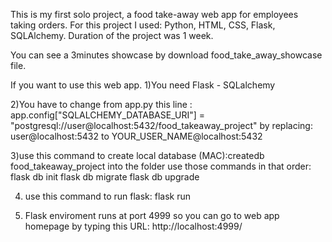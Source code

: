 This is my first solo project, a food take-away web app for employees taking orders.
For this project I used: Python, HTML, CSS, Flask, SQLAlchemy.
Duration of the project was 1 week.

You can see a 3minutes showcase by download food_take_away_showcase file.

If you want to use this web app. 
1)You need Flask - SQLalchemy

2)You have to change from app.py this line :
app.config["SQLALCHEMY_DATABASE_URI"] = "postgresql://user@localhost:5432/food_takeaway_project"
by replacing:
user@localhost:5432    to  YOUR_USER_NAME@localhost:5432

3)use this command to create local database (MAC):createdb food_takeaway_project 
into the folder use those commands in that order:
  flask db init
  flask db migrate
  flask db upgrade

4) use this command to run flask: flask run

5) Flask enviroment runs at port 4999 so you can go to web app homepage by typing this URL: http://localhost:4999/
